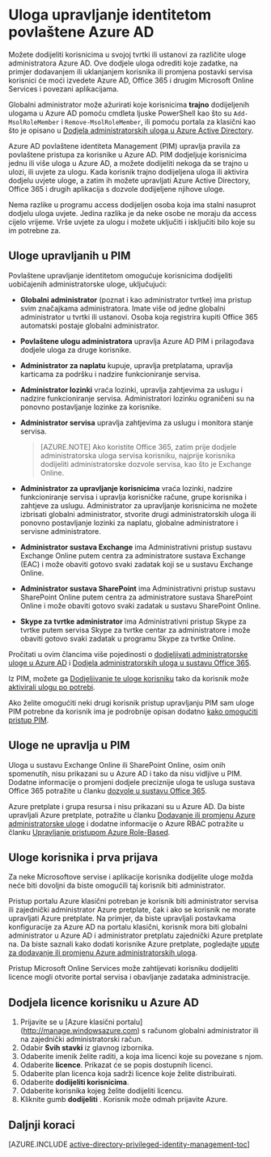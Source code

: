 <properties
   pageTitle="Uloga u PIM | Microsoft Azure"
   description="Saznajte koje uloge koriste se za povlaštene identitete s nastavkom povlaštene upravljanje identitetom Azure."
   services="active-directory"
   documentationCenter=""
   authors="kgremban"
   manager="femila"
   editor=""/>

<tags
   ms.service="active-directory"
   ms.devlang="na"
   ms.topic="article"
   ms.tgt_pltfrm="na"
   ms.workload="identity"
   ms.date="07/01/2016"
   ms.author="kgremban"/>

# <a name="roles-in-azure-ad-privileged-identity-management"></a>Uloga upravljanje identitetom povlaštene Azure AD

<!-- **PLACEHOLDER: Need description of how this works. Azure PIM uses roles from MSODS objects.**-->

Možete dodijeliti korisnicima u svojoj tvrtki ili ustanovi za različite uloge administratora Azure AD. Ove dodjele uloga odrediti koje zadatke, na primjer dodavanjem ili uklanjanjem korisnika ili promjena postavki servisa korisnici će moći izvedete Azure AD, Office 365 i drugim Microsoft Online Services i povezani aplikacijama.  

Globalni administrator može ažurirati koje korisnicima **trajno** dodijeljenih ulogama u Azure AD pomoću cmdleta ljuske PowerShell kao što su `Add-MsolRoleMember` i `Remove-MsolRoleMember`, ili pomoću portala za klasični kao što je opisano u [Dodjela administratorskih uloga u Azure Active Directory](active-directory-assign-admin-roles.md).

Azure AD povlaštene identiteta Management (PIM) upravlja pravila za povlaštene pristupa za korisnike u Azure AD. PIM dodjeljuje korisnicima jednu ili više uloga u Azure AD, a možete dodijeliti nekoga da se trajno u ulozi, ili uvjete za ulogu. Kada korisnik trajno dodijeljena uloga ili aktivira dodjelu uvjete uloge, a zatim ih možete upravljati Azure Active Directory, Office 365 i drugih aplikacija s dozvole dodijeljene njihove uloge.

Nema razlike u programu access dodijeljen osoba koja ima stalni nasuprot dodjelu uloga uvjete. Jedina razlika je da neke osobe ne moraju da access cijelo vrijeme. Vrše uvjete za ulogu i možete uključiti i isključiti bilo koje su im potrebne za.

## <a name="roles-managed-in-pim"></a>Uloge upravljanih u PIM

Povlaštene upravljanje identitetom omogućuje korisnicima dodijeliti uobičajenih administratorske uloge, uključujući:


- **Globalni administrator** (poznat i kao administrator tvrtke) ima pristup svim značajkama administratora. Imate više od jedne globalni administrator u tvrtki ili ustanovi. Osoba koja registrira kupiti Office 365 automatski postaje globalni administrator.
- **Povlaštene ulogu administratora** upravlja Azure AD PIM i prilagođava dodjele uloga za druge korisnike.  
- **Administrator za naplatu** kupuje, upravlja pretplatama, upravlja karticama za podršku i nadzire funkcioniranje servisa.
- **Administrator lozinki** vraća lozinki, upravlja zahtjevima za uslugu i nadzire funkcioniranje servisa. Administratori lozinku ograničeni su na ponovno postavljanje lozinke za korisnike.
- **Administrator servisa** upravlja zahtjevima za uslugu i monitora stanje servisa.

  > [AZURE.NOTE] Ako koristite Office 365, zatim prije dodjele administratorska uloga servisa korisniku, najprije korisnika dodijeliti administratorske dozvole servisa, kao što je Exchange Online.

- **Administrator za upravljanje korisnicima** vraća lozinki, nadzire funkcioniranje servisa i upravlja korisničke račune, grupe korisnika i zahtjeve za uslugu. Administrator za upravljanje korisnicima ne možete izbrisati globalni administrator, stvorite drugi administratorskih uloga ili ponovno postavljanje lozinki za naplatu, globalne administratore i servisne administratore.
- **Administrator sustava Exchange** ima Administrativni pristup sustavu Exchange Online putem centra za administratore sustava Exchange (EAC) i može obaviti gotovo svaki zadatak koji se u sustavu Exchange Online.
- **Administrator sustava SharePoint** ima Administrativni pristup sustavu SharePoint Online putem centra za administratore sustava SharePoint Online i može obaviti gotovo svaki zadatak u sustavu SharePoint Online.
- **Skype za tvrtke administrator** ima Administrativni pristup Skype za tvrtke putem servisa Skype za tvrtke centar za administratore i može obaviti gotovo svaki zadatak u programu Skype za tvrtke Online.

Pročitati u ovim člancima više pojedinosti o [dodjeljivati administratorske uloge u Azure AD](active-directory-assign-admin-roles.md) i [Dodjela administratorskih uloga u sustavu Office 365](https://support.office.com/article/Assigning-admin-roles-in-Office-365-eac4d046-1afd-4f1a-85fc-8219c79e1504).

<!--**PLACEHOLDER: The above article may not be the one we want since PIM gets roles from places other that Office 365**-->


Iz PIM, možete ga [Dodjeljivanje te uloge korisniku](active-directory-privileged-identity-management-how-to-add-role-to-user.md) tako da korisnik može [aktivirali ulogu po potrebi](active-directory-privileged-identity-management-how-to-activate-role.md).

Ako želite omogućiti neki drugi korisnik pristup upravljanju PIM sam uloge PIM potrebne da korisnik ima je podrobnije opisan dodatno [kako omogućiti pristup PIM](active-directory-privileged-identity-management-how-to-give-access-to-pim.md).


<!-- ## The PIM Security Administrator Role **PLACEHOLDER: Need description of the Security Administrator role.**-->

## <a name="roles-not-managed-in-pim"></a>Uloge ne upravlja u PIM

Uloga u sustavu Exchange Online ili SharePoint Online, osim onih spomenutih, nisu prikazani su u Azure AD i tako da nisu vidljive u PIM. Dodatne informacije o promjeni dodjele preciznije uloga te usluga sustava Office 365 potražite u članku [dozvole u sustavu Office 365](https://support.office.com/article/Permissions-in-Office-365-da585eea-f576-4f55-a1e0-87090b6aaa9d).

Azure pretplate i grupa resursa i nisu prikazani su u Azure AD. Da biste upravljali Azure pretplate, potražite u članku [Dodavanje ili promjenu Azure administratorske uloge](../billing-add-change-azure-subscription-administrator.md) i dodatne informacije o Azure RBAC potražite u članku [Upravljanje pristupom Azure Role-Based](role-based-access-control-configure.md).

<!--**The above links might be replaced by ones that are from within this documentation repository **-->


## <a name="user-roles-and-signing-in"></a>Uloge korisnika i prva prijava
Za neke Microsoftove servise i aplikacije korisnika dodijelite uloge možda neće biti dovoljni da biste omogućili taj korisnik biti administrator.

Pristup portalu Azure klasični potreban je korisnik biti administrator servisa ili zajednički administrator Azure pretplate, čak i ako se korisnik ne morate upravljati Azure pretplate.  Na primjer, da biste upravljali postavkama konfiguracije za Azure AD na portalu klasični, korisnik mora biti globalni administrator u Azure AD i administrator pretplatu zajednički Azure pretplate na.  Da biste saznali kako dodati korisnike Azure pretplate, pogledajte [upute za dodavanje ili promjenu Azure administratorskih uloga](../billing-add-change-azure-subscription-administrator.md).

Pristup Microsoft Online Services može zahtijevati korisniku dodijeliti licence mogli otvorite portal servisa i obavljanje zadataka administracije.

## <a name="assign-a-license-to-a-user-in-azure-ad"></a>Dodjela licence korisniku u Azure AD

1. Prijavite se u [Azure klasični portalu] (http://manage.windowsazure.com) s računom globalni administrator ili na zajednički administratorski račun.
2. Odabir **Svih stavki** iz glavnog izbornika.
3. Odaberite imenik želite raditi, a koja ima licenci koje su povezane s njom.
4. Odaberite **licence**. Prikazat će se popis dostupnih licenci.
5. Odaberite plan licenca koja sadrži licence koje želite distribuirati.
6. Odaberite **dodijeliti korisnicima**.
7. Odaberite korisnika kojeg želite dodijeliti licencu.
8. Kliknite gumb **dodijeliti** .  Korisnik može odmah prijavite Azure.

<!--Every topic should have next steps and links to the next logical set of content to keep the customer engaged-->
## <a name="next-steps"></a>Daljnji koraci
[AZURE.INCLUDE [active-directory-privileged-identity-management-toc](../../includes/active-directory-privileged-identity-management-toc.md)]
